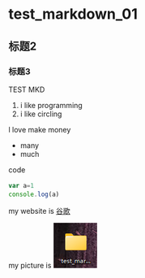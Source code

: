 # test_markdown_01
## 标题2
### 标题3


TEST MKD

1. i like programming
2. i like circling

l love make money

* many
* much


code

```javascript
var a=1
console.log(a)
```


my website is [谷歌](https://www.google.com)

my picture is ![图片](1.png)